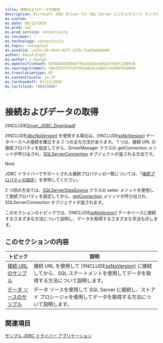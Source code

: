 ```yaml
---
title: 接続およびデータの取得
description: Microsoft JDBC Driver for SQL Server とこれらのコード サンプルを使用して、SQL データベースに接続してデータを取得する方法について説明します。
ms.custom: ''
ms.date: 08/12/2019
ms.prod: sql
ms.prod_service: connectivity
ms.reviewer: ''
ms.technology: connectivity
ms.topic: conceptual
ms.assetid: ce43cc20-46a3-42ff-a3fb-75ad1ed10e08
author: David-Engel
ms.author: v-daenge
ms.openlocfilehash: 92565d42605b67f61d3ab5e3842e3fb9f110b626
ms.sourcegitcommit: c8e1553ff3fdf295e8dc6ce30d1c454d6fde8088
ms.translationtype: HT
ms.contentlocale: ja-JP
ms.lasthandoff: 07/22/2020
ms.locfileid: "86922888"
---
```

# <a name="connecting-and-retrieving-data"></a>接続およびデータの取得

[!INCLUDE[Driver_JDBC_Download](../../includes/driver_jdbc_download.md)]

[!INCLUDE[jdbcNoVersion](../../includes/jdbcnoversion_md.md)] を使用する場合は、[!INCLUDE[ssNoVersion](../../includes/ssnoversion-md.md)] データベースへの接続を確立する 2 つの主な方法があります。 1 つは、接続 URL の接続プロパティを設定してから、DriverManager クラスの getConnection メソッドが呼び出され、[SQLServerConnection](reference/sqlserverconnection-class.md) オブジェクトが返される方法です。

> [!NOTE]
> JDBC ドライバーでサポートされる接続プロパティの一覧については、「[接続プロパティの設定](setting-the-connection-properties.md)」を参照してください。

2 つ目の方法では、[SQLServerDataSource](reference/sqlserverdatasource-class.md) クラスの setter メソッドを使用して接続プロパティを設定してから、[getConnection](reference/getconnection-method-sqlserverdatasource.md) メソッドが呼び出され、SQLServerConnection オブジェクトが返されます。

このセクションのトピックでは、[!INCLUDE[ssNoVersion](../../includes/ssnoversion-md.md)] データベースに接続するさまざまな方法について説明し、データを取得するさまざまな手法も示します。

## <a name="in-this-section"></a>このセクションの内容

| トピック                                             | 説明                                                                                                                                                   |
| ------------------------------------------------- | ------------------------------------------------------------------------------------------------------------------------------------------------------------- |
| [接続 URL のサンプル](connection-url-sample.md) | 接続 URL を使用して [!INCLUDE[ssNoVersion](../../includes/ssnoversion-md.md)] に接続してから、SQL ステートメントを使用してデータを取得する方法について説明します。 |
| [データ ソースのサンプル](data-source-sample.md)       | データ ソースを使用して SQL Server に接続し、ストアド プロシージャを使用してデータを取得する方法について説明します。                                                 |

## <a name="see-also"></a>関連項目

[サンプル JDBC ドライバー アプリケーション](sample-jdbc-driver-applications.md)
